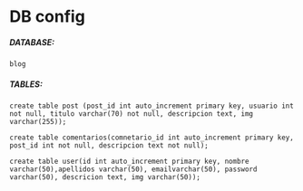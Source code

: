 # DB config

##### DATABASE: 
    blog
##### TABLES: 

    create table post (post_id int auto_increment primary key, usuario int not null, titulo varchar(70) not null, descripcion text, img varchar(255)); 

    create table comentarios(comnetario_id int auto_increment primary key, post_id int not null, descripcion text not null);

    create table user(id int auto_increment primary key, nombre varchar(50),apellidos varchar(50), emailvarchar(50), password varchar(50), descricion text, img varchar(50));

